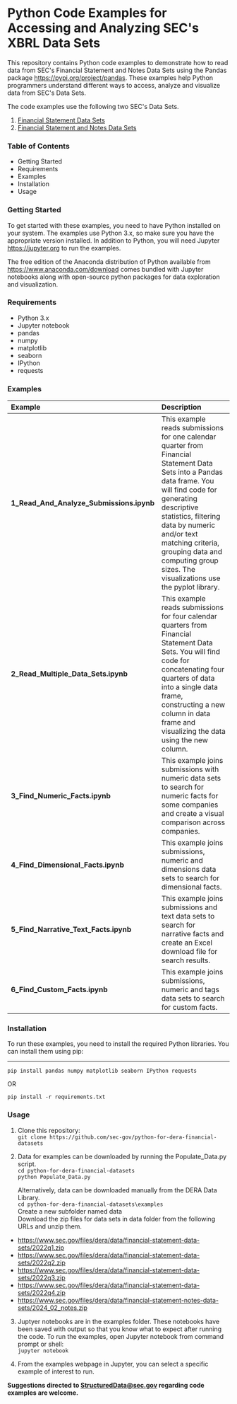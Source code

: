 # Python Code Examples for Accessing and Analyzing SEC's XBRL Data Sets

This repository contains Python code examples to demonstrate how to read data from SEC's Financial Statement and Notes Data Sets using the Pandas package https://pypi.org/project/pandas. These examples help Python programmers understand different ways to access, analyze and visualize data from SEC's Data Sets.

The code examples use the following two SEC's Data Sets. 

1. [Financial Statement Data Sets](https://www.sec.gov/dera/data/financial-statement-data-sets)
2. [Financial Statement and Notes Data Sets](https://www.sec.gov/dera/data/financial-statement-and-notes-data-set)

### Table of Contents
 - Getting Started
 - Requirements
 - Examples
 - Installation
 - Usage

### Getting Started

To get started with these examples, you need to have Python installed on your system. The examples use Python 3.x, so make sure you have the appropriate version installed. In addition to Python, you will need Jupyter https://jupyter.org to run the examples. 

The free edition of the Anaconda distribution of Python available from https://www.anaconda.com/download comes bundled with Jupyter notebooks along with open-source python packages for data exploration and visualization.  

### Requirements

- Python 3.x
- Jupyter notebook
- pandas
- numpy
- matplotlib
- seaborn
- IPython
- requests

### Examples

| Example | Description |
| :-- | :-- |
| **1_Read_And_Analyze_Submissions.ipynb** | This example reads submissions for one calendar quarter from Financial Statement Data Sets into a Pandas data frame. You will find code for generating descriptive statistics, filtering data by numeric and/or text matching criteria, grouping data and computing group sizes. The visualizations use the pyplot library.  |
| **2_Read_Multiple_Data_Sets.ipynb** | This example reads submissions for four calendar quarters from Financial Statement Data Sets. You will find code for concatenating four quarters of data into a single data frame, constructing a new column in data frame and visualizing the data using the new column. |
| **3_Find_Numeric_Facts.ipynb** | This example joins submissions with numeric data sets to search for numeric facts for some companies and create a visual comparison across companies. |
| **4_Find_Dimensional_Facts.ipynb** | This example joins submissions, numeric and dimensions data sets to search for dimensional facts. |
| **5_Find_Narrative_Text_Facts.ipynb** | This example joins submissions and text data sets to search for narrative facts and create an Excel download file for search results.|
| **6_Find_Custom_Facts.ipynb** |  This example joins submissions, numeric and tags data sets to search for custom facts. |

### Installation

To run these examples, you need to install the required Python libraries. You can install them using pip:

---
`pip install pandas numpy matplotlib seaborn IPython requests`

OR 

`pip install -r requirements.txt`

### Usage

1. Clone this repository:\
`git clone https://github.com/sec-gov/python-for-dera-financial-datasets`
  
2. Data for examples can be downloaded by running the Populate_Data.py script.\
`cd python-for-dera-financial-datasets`\
`python Populate_Data.py`  
  
   Alternatively, data can be downloaded manually from the DERA Data Library.\
   `cd python-for-dera-financial-datasets\examples`\
   Create a new subfolder named data\
   Download the zip files for data sets in data folder from the following URLs and unzip them.

- https://www.sec.gov/files/dera/data/financial-statement-data-sets/2022q1.zip
- https://www.sec.gov/files/dera/data/financial-statement-data-sets/2022q2.zip
- https://www.sec.gov/files/dera/data/financial-statement-data-sets/2022q3.zip
- https://www.sec.gov/files/dera/data/financial-statement-data-sets/2022q4.zip
- https://www.sec.gov/files/dera/data/financial-statement-notes-data-sets/2024_02_notes.zip

3. Juptyer notebooks are in the examples folder. These notebooks have been saved with output so that you know what to expect after running the code. To run the examples, open Jupyter notebook from command prompt or shell:\
`jupyter notebook`

4. From the examples webpage in Jupyter, you can select a specific example of interest to run.


**Suggestions directed to StructuredData@sec.gov regarding code examples are welcome.**
